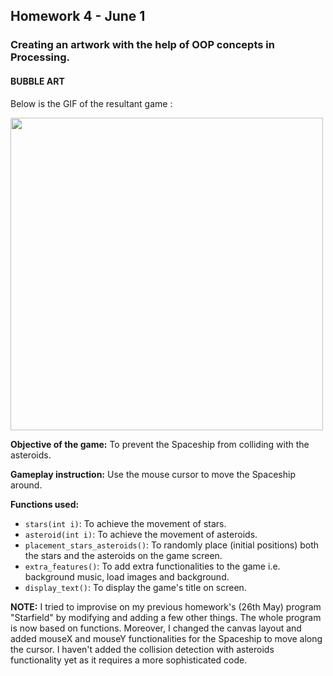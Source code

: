 ## Homework 4 - June 1

###  Creating an artwork with the help of OOP concepts in Processing.

#### BUBBLE ART

Below is the GIF of the resultant game :

<img src="https://github.com/ronit-singh/Intro_to_IM/blob/main/May%2031/asteroidescape.gif" height="500">

**Objective of the game:** To prevent the Spaceship from colliding with the asteroids.

**Gameplay instruction:** Use the mouse cursor to move the Spaceship around.

**Functions used:**
- ````stars(int i)````: To achieve the movement of stars.
- ````asteroid(int i)````: To achieve the movement of asteroids.
- ````placement_stars_asteroids()````: To randomly place (initial positions) both the stars and the asteroids on the game screen.
- ````extra_features()````: To add extra functionalities to the game i.e. background music, load images and background.
- ````display_text()````: To display the game's title on screen.

**NOTE:** I tried to improvise on my previous homework's (26th May) program "Starfield" by modifying and adding a few other things. The whole program is now based on functions. Moreover, I changed the canvas layout and added mouseX and mouseY functionalities for the Spaceship to move along the cursor. I haven't added the collision detection with asteroids functionality yet as it requires a more sophisticated code.

